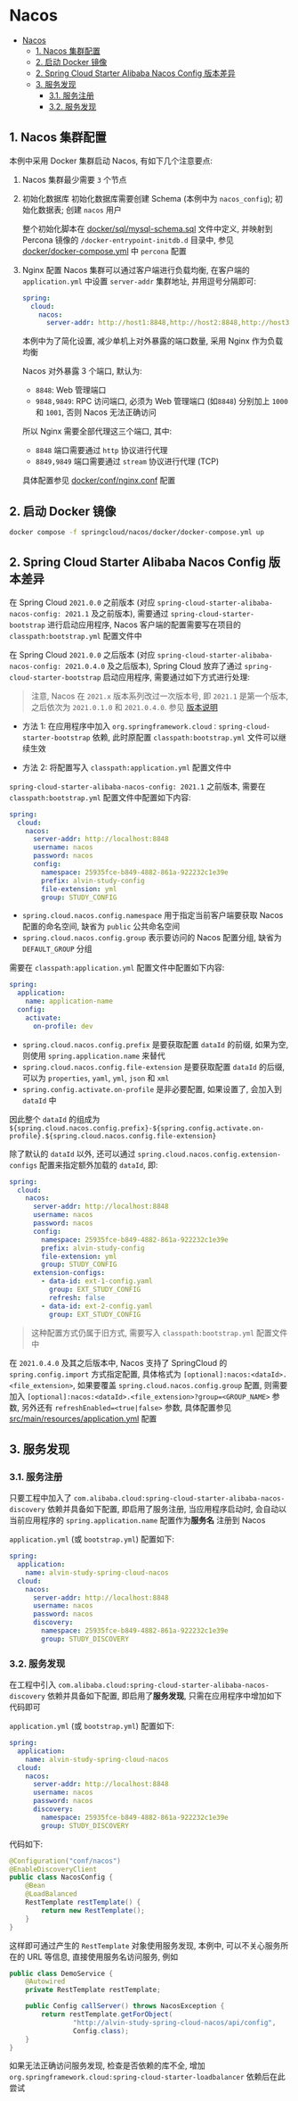 # Nacos

- [Nacos](#nacos)
  - [1. Nacos 集群配置](#1-nacos-集群配置)
  - [2. 启动 Docker 镜像](#2-启动-docker-镜像)
  - [2. Spring Cloud Starter Alibaba Nacos Config 版本差异](#2-spring-cloud-starter-alibaba-nacos-config-版本差异)
  - [3. 服务发现](#3-服务发现)
    - [3.1. 服务注册](#31-服务注册)
    - [3.2. 服务发现](#32-服务发现)

## 1. Nacos 集群配置

本例中采用 Docker 集群启动 Nacos, 有如下几个注意要点:

1. Nacos 集群最少需要 `3` 个节点

2. 初始化数据库
   初始化数据库需要创建 Schema (本例中为 `nacos_config`); 初始化数据表; 创建 `nacos` 用户

   整个初始化脚本在 [docker/sql/mysql-schema.sql](docker/sql/mysql-schema.sql) 文件中定义, 并映射到 Percona
   镜像的 `/docker-entrypoint-initdb.d` 目录中, 参见 [docker/docker-compose.yml](docker/docker-compose.yml) 中 `percona`
   配置

3. Nginx 配置
   Nacos 集群可以通过客户端进行负载均衡, 在客户端的 `application.yml` 中设置 `server-addr` 集群地址, 并用逗号分隔即可:

    ```yml
    spring:
      cloud:
        nacos:
          server-addr: http://host1:8848,http://host2:8848,http://host3:8848
    ```

   本例中为了简化设置, 减少单机上对外暴露的端口数量, 采用 Nginx 作为负载均衡

   Nacos 对外暴露 3 个端口, 默认为:

   - `8848`: Web 管理端口
   - `9848,9849`: RPC 访问端口, 必须为 Web 管理端口 (如`8848`) 分别加上 `1000` 和 `1001`, 否则 Nacos 无法正确访问

   所以 Nginx 需要全部代理这三个端口, 其中:

   - `8848` 端口需要通过 `http` 协议进行代理
   - `8849,9849` 端口需要通过 `stream` 协议进行代理 (TCP)

   具体配置参见 [docker/conf/nginx.conf](docker/conf/nginx.conf) 配置

## 2. 启动 Docker 镜像

```bash
docker compose -f springcloud/nacos/docker/docker-compose.yml up
```

## 2. Spring Cloud Starter Alibaba Nacos Config 版本差异

在 Spring Cloud `2021.0.0` 之前版本 (对应 `spring-cloud-starter-alibaba-nacos-config: 2021.1` 及之前版本),
需要通过 `spring-cloud-starter-bootstrap` 进行启动应用程序, Nacos 客户端的配置需要写在项目的 `classpath:bootstrap.yml`
配置文件中

在 Spring Cloud `2021.0.0` 之后版本 (对应 `spring-cloud-starter-alibaba-nacos-config: 2021.0.4.0` 及之后版本), Spring
Cloud 放弃了通过 `spring-cloud-starter-bootstrap` 启动应用程序, 需要通过如下方式进行处理:

> 注意, Nacos 在 `2021.x` 版本系列改过一次版本号, 即 `2021.1` 是第一个版本, 之后依次为 `2021.0.1.0` 和 `2021.0.4.0`.
> 参见 [版本说明](https://github.com/alibaba/spring-cloud-alibaba/wiki/%E7%89%88%E6%9C%AC%E8%AF%B4%E6%98%8E)

- 方法 1: 在应用程序中加入 `org.springframework.cloud：spring-cloud-starter-bootstrap` 依赖,
  此时原配置 `classpath:bootstrap.yml` 文件可以继续生效

- 方法 2: 将配置写入 `classpath:application.yml` 配置文件中

`spring-cloud-starter-alibaba-nacos-config: 2021.1` 之前版本, 需要在 `classpath:bootstrap.yml` 配置文件中配置如下内容:

```yml
spring:
  cloud:
    nacos:
      server-addr: http://localhost:8848
      username: nacos
      password: nacos
      config:
        namespace: 25935fce-b849-4882-861a-922232c1e39e
        prefix: alvin-study-config
        file-extension: yml
        group: STUDY_CONFIG
```

- `spring.cloud.nacos.config.namespace` 用于指定当前客户端要获取 Nacos 配置的命名空间, 缺省为 `public` 公共命名空间
- `spring.cloud.nacos.config.group` 表示要访问的 Nacos 配置分组, 缺省为 `DEFAULT_GROUP` 分组

需要在 `classpath:application.yml` 配置文件中配置如下内容:

```yml
spring:
  application:
    name: application-name
  config:
    activate:
      on-profile: dev
```

- `spring.cloud.nacos.config.prefix` 是要获取配置 `dataId` 的前缀, 如果为空, 则使用 `spring.application.name` 来替代
- `spring.cloud.nacos.config.file-extension` 是要获取配置 `dataId` 的后缀, 可以为 `properties`, `yaml`, `yml`, `json`
  和 `xml`
- `spring.config.activate.on-profile` 是非必要配置, 如果设置了, 会加入到 `dataId` 中

因此整个 `dataId`
的组成为 `${spring.cloud.nacos.config.prefix}-${spring.config.activate.on-profile}.${spring.cloud.nacos.config.file-extension}`

除了默认的 `dataId` 以外, 还可以通过 `spring.cloud.nacos.config.extension-configs` 配置来指定额外加载的 `dataId`, 即:

```yml
spring:
  cloud:
    nacos:
      server-addr: http://localhost:8848
      username: nacos
      password: nacos
      config:
        namespace: 25935fce-b849-4882-861a-922232c1e39e
        prefix: alvin-study-config
        file-extension: yml
        group: STUDY_CONFIG
      extension-configs:
        - data-id: ext-1-config.yaml
          group: EXT_STUDY_CONFIG
          refresh: false
        - data-id: ext-2-config.yaml
          group: EXT_STUDY_CONFIG
```

> 这种配置方式仍属于旧方式, 需要写入 `classpath:bootstrap.yml` 配置文件中

在 `2021.0.4.0` 及其之后版本中, Nacos 支持了 SpringCloud 的 `spring.config.import` 方式指定配置,
具体格式为 `[optional]:nacos:<dataId>.<file_extension>`, 如果要覆盖 `spring.cloud.nacos.config.group` 配置,
则需要加入 `[optional]:nacos:<dataId>.<file_extension>?group=<GROUP_NAME>` 参数, 另外还有 `refreshEnabled=<true|false>`
参数, 具体配置参见 [src/main/resources/application.yml](src/main/resources/application.yml) 配置

## 3. 服务发现

### 3.1. 服务注册

只要工程中加入了 `com.alibaba.cloud:spring-cloud-starter-alibaba-nacos-discovery` 依赖并具备如下配置, 即启用了服务注册,
当应用程序启动时, 会自动以当前应用程序的 `spring.application.name` 配置作为**服务名** 注册到 Nacos

`application.yml` (或 `bootstrap.yml`) 配置如下:

```yml
spring:
  application:
    name: alvin-study-spring-cloud-nacos
  cloud:
    nacos:
      server-addr: http://localhost:8848
      username: nacos
      password: nacos
      discovery:
        namespace: 25935fce-b849-4882-861a-922232c1e39e
        group: STUDY_DISCOVERY
```

### 3.2. 服务发现

在工程中引入 `com.alibaba.cloud:spring-cloud-starter-alibaba-nacos-discovery` 依赖并具备如下配置, 即启用了**服务发现**,
只需在应用程序中增加如下代码即可

`application.yml` (或 `bootstrap.yml`) 配置如下:

```yml
spring:
  application:
    name: alvin-study-spring-cloud-nacos
  cloud:
    nacos:
      server-addr: http://localhost:8848
      username: nacos
      password: nacos
      discovery:
        namespace: 25935fce-b849-4882-861a-922232c1e39e
        group: STUDY_DISCOVERY
```

代码如下:

```java
@Configuration("conf/nacos")
@EnableDiscoveryClient
public class NacosConfig {
    @Bean
    @LoadBalanced
    RestTemplate restTemplate() {
        return new RestTemplate();
    }
}
```

这样即可通过产生的 `RestTemplate` 对象使用服务发现, 本例中, 可以不关心服务所在的 URL 等信息, 直接使用服务名访问服务, 例如

```java
public class DemoService {
    @Autowired
    private RestTemplate restTemplate;

    public Config callServer() throws NacosException {
        return restTemplate.getForObject(
                "http://alvin-study-spring-cloud-nacos/api/config",
                Config.class);
    }
}
```

如果无法正确访问服务发现, 检查是否依赖的库不全, 增加 `org.springframework.cloud:spring-cloud-starter-loadbalancer`
依赖后在此尝试
